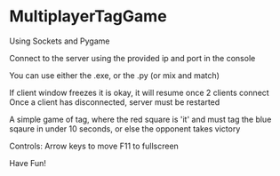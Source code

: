 # MultiplayerTagGame
Using Sockets and Pygame

Connect to the server using the provided ip and port in the console

You can use either the .exe, or the .py (or mix and match)

If client window freezes it is okay, it will resume once 2 clients connect
Once a client has disconnected, server must be restarted

A simple game of tag, where the red square is 'it' and must tag the blue sqaure in under 10 seconds, or else the opponent takes victory

Controls:
Arrow keys to move
F11 to fullscreen

Have Fun!
